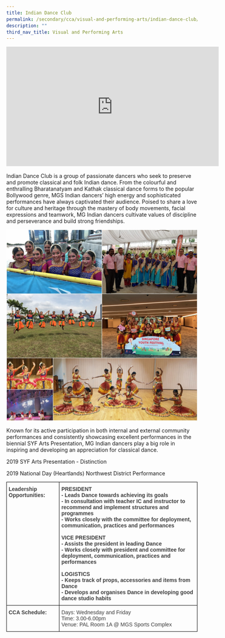 ```yaml
---
title: Indian Dance Club
permalink: /secondary/cca/visual-and-performing-arts/indian-dance-club/
description: ""
third_nav_title: Visual and Performing Arts
---
```


<iframe width="560" height="315" src="https://www.youtube.com/embed/cduDwVRoIKo" title="YouTube video player" frameborder="0" allow="accelerometer; autoplay; clipboard-write; encrypted-media; gyroscope; picture-in-picture" allowfullscreen></iframe>

Indian Dance Club is a group of passionate dancers who seek to preserve and promote classical and folk Indian dance. From the colourful and enthralling Bharatanatyam and Kathak classical dance forms to the popular Bollywood genre, MGS Indian dancers’ high energy and sophisticated performances have always captivated their audience. Poised to share a love for culture and heritage through the mastery of body movements, facial expressions and teamwork, MG Indian dancers cultivate values of discipline and perseverance and build strong friendships.

![](/images/Indian%20Dance.jpg)

Known for its active participation in both internal and external community performances and consistently showcasing excellent performances in the biennial SYF Arts Presentation, MG Indian dancers play a big role in inspiring and developing an appreciation for classical dance.

2019 SYF Arts Presentation - Distinction

2019 National Day (Heartlands) Northwest District Performance

<style type="text/css">
.tg  {border-collapse:collapse;border-spacing:0;}
.tg td{border-color:black;border-style:solid;border-width:1px;font-family:Arial, sans-serif;font-size:14px;
  overflow:hidden;padding:10px 5px;word-break:normal;}
.tg th{border-color:black;border-style:solid;border-width:1px;font-family:Arial, sans-serif;font-size:14px;
  font-weight:normal;overflow:hidden;padding:10px 5px;word-break:normal;}
.tg .tg-uwnk{color:#3D3D3D;text-align:left;vertical-align:top}
.tg .tg-bzr3{color:#3D3D3D;font-weight:bold;text-align:left;vertical-align:top}
</style>
<table class="tg">
<thead>
  <tr>
    <th class="tg-bzr3">Leadership Opportunities:</th>
    <th class="tg-bzr3">PRESIDENT<br>- Leads Dance towards achieving its goals<br>- In consultation with teacher IC and instructor to recommend and implement structures and programmes<br>- Works closely with the committee for deployment, communication, practices and performances<br><br>VICE PRESIDENT<br>- Assists the president in leading Dance<br>- Works closely with president and committee for deployment, communication, practices and performances<br><br>LOGISTICS<br>- Keeps track of props, accessories and items from Dance<br>- Develops and organises Dance in developing good dance studio habits</th>
  </tr>
</thead>
<tbody>
  <tr>
    <td class="tg-bzr3">CCA Schedule:<br></td>
    <td class="tg-uwnk"><span style="color:inherit;background-color:transparent">Days: Wednesday and Friday</span><br><span style="color:inherit;background-color:transparent">Time: 3.00-6.00pm</span><br><span style="color:inherit;background-color:transparent">Venue: PAL Room 1A @ MGS Sports Complex</span></td>
  </tr>
</tbody>
</table>